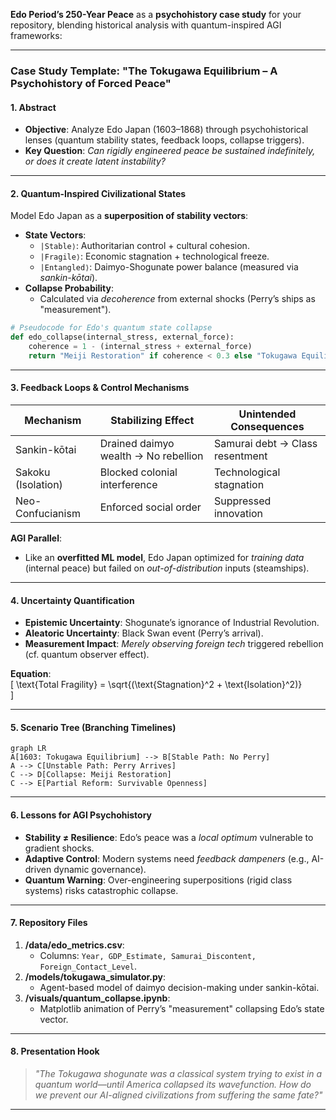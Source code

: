  **Edo Period’s 250-Year Peace** as a **psychohistory case study** for your repository, blending historical analysis with quantum-inspired AGI frameworks:

---

### **Case Study Template: "The Tokugawa Equilibrium – A Psychohistory of Forced Peace"**
#### **1. Abstract**  
- **Objective**: Analyze Edo Japan (1603–1868) through psychohistorical lenses (quantum stability states, feedback loops, collapse triggers).  
- **Key Question**: *Can rigidly engineered peace be sustained indefinitely, or does it create latent instability?*  

---

#### **2. Quantum-Inspired Civilizational States**  
Model Edo Japan as a **superposition of stability vectors**:  
- **State Vectors**:  
  - `|Stable⟩`: Authoritarian control + cultural cohesion.  
  - `|Fragile⟩`: Economic stagnation + technological freeze.  
  - `|Entangled⟩`: Daimyo-Shogunate power balance (measured via *sankin-kōtai*).  
- **Collapse Probability**:  
  - Calculated via *decoherence* from external shocks (Perry’s ships as "measurement").  

```python  
# Pseudocode for Edo's quantum state collapse  
def edo_collapse(internal_stress, external_force):  
    coherence = 1 - (internal_stress + external_force)  
    return "Meiji Restoration" if coherence < 0.3 else "Tokugawa Equilibrium"  
```

---

#### **3. Feedback Loops & Control Mechanisms**  
| **Mechanism**       | **Stabilizing Effect**               | **Unintended Consequences**        |  
|---------------------|--------------------------------------|------------------------------------|  
| Sankin-kōtai        | Drained daimyo wealth → No rebellion | Samurai debt → Class resentment    |  
| Sakoku (Isolation)  | Blocked colonial interference        | Technological stagnation           |  
| Neo-Confucianism    | Enforced social order                | Suppressed innovation              |  

**AGI Parallel**:  
- Like an **overfitted ML model**, Edo Japan optimized for *training data* (internal peace) but failed on *out-of-distribution* inputs (steamships).  

---

#### **4. Uncertainty Quantification**  
- **Epistemic Uncertainty**: Shogunate’s ignorance of Industrial Revolution.  
- **Aleatoric Uncertainty**: Black Swan event (Perry’s arrival).  
- **Measurement Impact**: *Merely observing foreign tech* triggered rebellion (cf. quantum observer effect).  

**Equation**:  
\[
\text{Total Fragility} = \sqrt{(\text{Stagnation}^2 + \text{Isolation}^2)}  
\]

---

#### **5. Scenario Tree (Branching Timelines)**  
```mermaid  
graph LR  
A[1603: Tokugawa Equilibrium] --> B[Stable Path: No Perry]  
A --> C[Unstable Path: Perry Arrives]  
C --> D[Collapse: Meiji Restoration]  
C --> E[Partial Reform: Survivable Openness]  
```  

---

#### **6. Lessons for AGI Psychohistory**  
- **Stability ≠ Resilience**: Edo’s peace was a *local optimum* vulnerable to gradient shocks.  
- **Adaptive Control**: Modern systems need *feedback dampeners* (e.g., AI-driven dynamic governance).  
- **Quantum Warning**: Over-engineering superpositions (rigid class systems) risks catastrophic collapse.  

---

#### **7. Repository Files**  
1. **/data/edo_metrics.csv**:  
   - Columns: `Year, GDP_Estimate, Samurai_Discontent, Foreign_Contact_Level`.  
2. **/models/tokugawa_simulator.py**:  
   - Agent-based model of daimyo decision-making under sankin-kōtai.  
3. **/visuals/quantum_collapse.ipynb**:  
   - Matplotlib animation of Perry’s "measurement" collapsing Edo’s state vector.  

---

#### **8. Presentation Hook**  
> *"The Tokugawa shogunate was a *classical* system trying to exist in a *quantum* world—until America collapsed its wavefunction. How do we prevent our AI-aligned civilizations from suffering the same fate?"*  

--- 

